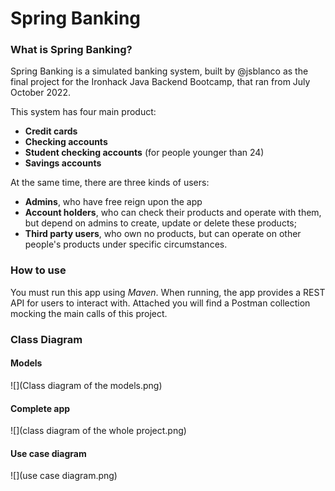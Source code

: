 # Spring Banking

### What is Spring Banking?

Spring Banking is a simulated banking system, built by @jsblanco as the final project for the Ironhack Java Backend
Bootcamp, that ran from July October 2022.

This system has four main product:

* **Credit cards**
* **Checking accounts**
* **Student checking accounts** (for people younger than 24)
* **Savings accounts**

At the same time, there are three kinds of users:


* **Admins**, who have free reign upon the app
* **Account holders**, who can check their products and operate with them, but depend on admins to create, update or delete these products;
* **Third party users**, who own no products, but can operate on other people's products under specific circumstances.

### How to use
You must run this app using *Maven*. When running, the app provides a REST API for users to interact with. Attached you will find a Postman collection mocking the main calls of this project.

### Class Diagram
#### Models
![](Class diagram of the models.png)

#### Complete app
![](class diagram of the whole project.png)

#### Use case diagram
![](use case diagram.png)
